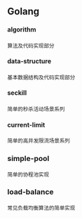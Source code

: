 ## Golang
#### algorithm
``算法及代码实现部分``

#### data-structure
``基本数据结构及代码实现部分``

#### seckill
``简单的秒杀活动场景系列``

#### current-limit
``简单的高并发限流场景系列``

### simple-pool
``简单的协程池实现``

### load-balance
``常见负载均衡算法的简单实现``